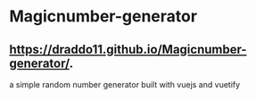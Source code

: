 # Magicnumber-generator
## https://draddo11.github.io/Magicnumber-generator/.
a simple random number generator built with vuejs and vuetify
